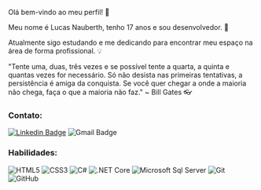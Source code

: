 Olá bem-vindo ao meu perfil! 🎩

Meu nome é Lucas Nauberth, tenho 17 anos e sou desenvolvedor. 🎈

Atualmente sigo estudando e me dedicando para encontrar meu espaço na área de forma profissional. 💡

"Tente uma, duas, três vezes e se possível tente a quarta, a quinta e quantas vezes for necessário. Só não desista nas primeiras tentativas, a persistência é amiga da conquista. Se você quer chegar a onde a maioria não chega, faça o que a maioria não faz." ~ Bill Gates 👓

### Contato:

[![Linkedin Badge](https://img.shields.io/badge/-Lucas%20Nauberth-%231572B6?style=flat-square&logo=Linkedin&logoColor=white&link=https://www.linkedin.com/in/lucas-nauberth-souza-protasio-071a541b8/)](https://www.linkedin.com/in/lucas-nauberth-souza-protasio-071a541b8/)
![Gmail Badge](https://img.shields.io/badge/-lucasnauberth@gmail.com-CC2927?style=flat-square&logo=Gmail&logoColor=white)

### Habilidades:
![HTML5](https://img.shields.io/badge/-HTML5-%23E44D27?style=flat-square&logo=html5&logoColor=ffffff)
![CSS3](https://img.shields.io/badge/-CSS3-%231572B6?style=flat-square&logo=css3)
![C#](https://img.shields.io/badge/C%23-239120?style=flat-square&logo=c-sharp&logoColor=white)
![.NET Core](https://img.shields.io/badge/.NET-5C2D91?style=flat-square&logo=.net&logoColor=white)
![Microsoft Sql Server](https://img.shields.io/badge/-Sql%20Server-CC2927?style=flat-square&logo=microsoft-sql-server&logoColor=ffffff)
![Git](https://img.shields.io/badge/Git-F05032?style=flat-square&logo=git&logoColor=white)
![GitHub](https://img.shields.io/badge/GitHub-100000?style=flat-square&logo=github&logoColor=white)
